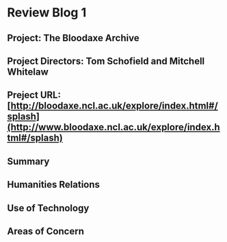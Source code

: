 # Review Blog 1

## **Project:** The Bloodaxe Archive
## **Project Directors:** Tom Schofield and Mitchell Whitelaw
## **Preject URL:** [http://bloodaxe.ncl.ac.uk/explore/index.html#/splash](http://www.bloodaxe.ncl.ac.uk/explore/index.html#/splash)

## Summary

## Humanities Relations

## Use of Technology

## Areas of Concern
